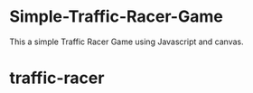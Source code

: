 # Simple-Traffic-Racer-Game
This a simple Traffic Racer Game using Javascript and canvas.
# traffic-racer
